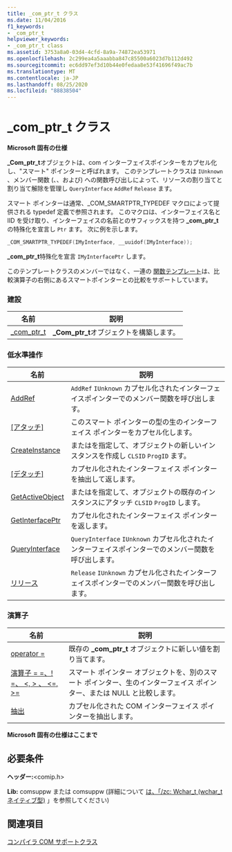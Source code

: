 ```yaml
---
title: _com_ptr_t クラス
ms.date: 11/04/2016
f1_keywords:
- _com_ptr_t
helpviewer_keywords:
- _com_ptr_t class
ms.assetid: 3753a8a0-03d4-4cfd-8a9a-74872ea53971
ms.openlocfilehash: 2c299ea4a5aaabba847c85500a6023d7b112d492
ms.sourcegitcommit: ec6dd97ef3d10b44e0fedaa8e53f41696f49ac7b
ms.translationtype: MT
ms.contentlocale: ja-JP
ms.lasthandoff: 08/25/2020
ms.locfileid: "88838504"
---
```

# <a name="_com_ptr_t-class"></a>_com_ptr_t クラス

**Microsoft 固有の仕様**

**_Com_ptr_t**オブジェクトは、com インターフェイスポインターをカプセル化し、"スマート" ポインターと呼ばれます。 このテンプレートクラスは `IUnknown` 、メンバー関数 (、、および) への関数呼び出しによって、リソースの割り当てと割り当て解除を管理し `QueryInterface` `AddRef` `Release` ます。

スマート ポインターは通常、_COM_SMARTPTR_TYPEDEF マクロによって提供される typedef 定義で参照されます。 このマクロは、インターフェイス名と IID を受け取り、インターフェイスの名前とのサフィックスを持つ **_com_ptr_t** の特殊化を宣言し `Ptr` ます。 次に例を示します。

```cpp
_COM_SMARTPTR_TYPEDEF(IMyInterface, __uuidof(IMyInterface));
```

**_com_ptr_t**特殊化を宣言 `IMyInterfacePtr` します。

このテンプレートクラスのメンバーではなく、一連の [関数テンプレート](../cpp/relational-function-templates.md)は、比較演算子の右側にあるスマートポインターとの比較をサポートしています。

### <a name="construction"></a>建設

| 名前 | 説明 |
|-|-|
|[_com_ptr_t](../cpp/com-ptr-t-com-ptr-t.md)|**_Com_ptr_t**オブジェクトを構築します。|

### <a name="low-level-operations"></a>低水準操作

| 名前 | 説明 |
|-|-|
|[AddRef](../cpp/com-ptr-t-addref.md)|`AddRef` `IUnknown` カプセル化されたインターフェイスポインターでのメンバー関数を呼び出します。|
|[[アタッチ]](../cpp/com-ptr-t-attach.md)|このスマート ポインターの型の生のインターフェイス ポインターをカプセル化します。|
|[CreateInstance](../cpp/com-ptr-t-createinstance.md)|またはを指定して、オブジェクトの新しいインスタンスを作成し `CLSID` `ProgID` ます。|
|[[デタッチ]](../cpp/com-ptr-t-detach.md)|カプセル化されたインターフェイス ポインターを抽出して返します。|
|[GetActiveObject](../cpp/com-ptr-t-getactiveobject.md)|またはを指定して、オブジェクトの既存のインスタンスにアタッチ `CLSID` `ProgID` します。|
|[GetInterfacePtr](../cpp/com-ptr-t-getinterfaceptr.md)|カプセル化されたインターフェイス ポインターを返します。|
|[QueryInterface](../cpp/com-ptr-t-queryinterface.md)|`QueryInterface` `IUnknown` カプセル化されたインターフェイスポインターでのメンバー関数を呼び出します。|
|[リリース](../cpp/com-ptr-t-release.md)|`Release` `IUnknown` カプセル化されたインターフェイスポインターでのメンバー関数を呼び出します。|

### <a name="operators"></a>演算子

| 名前 | 説明 |
|-|-|
|[operator =](../cpp/com-ptr-t-operator-equal.md)|既存の **_com_ptr_t** オブジェクトに新しい値を割り当てます。|
|[演算子 = =、! =、 \<, > 、 \<=, >=](../cpp/com-ptr-t-relational-operators.md)|スマート ポインター オブジェクトを、別のスマート ポインター、生のインターフェイス ポインター、または NULL と比較します。|
|[抽出](../cpp/com-ptr-t-extractors.md)|カプセル化された COM インターフェイス ポインターを抽出します。|

**Microsoft 固有の仕様はここまで**

## <a name="requirements"></a>必要条件

**ヘッダー:**\<comip.h>

**Lib:** comsuppw または comsuppw (詳細について [は、「/zc: Wchar_t (wchar_t ネイティブ型)](../build/reference/zc-wchar-t-wchar-t-is-native-type.md) 」を参照してください)

## <a name="see-also"></a>関連項目

[コンパイラ COM サポートクラス](../cpp/compiler-com-support-classes.md)
